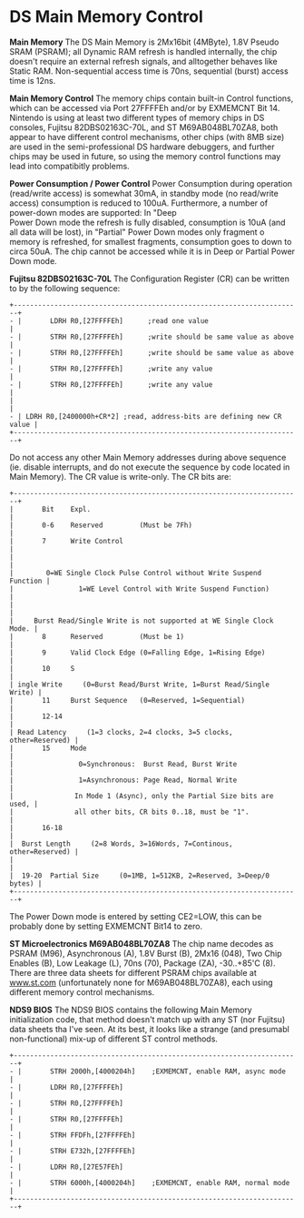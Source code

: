# DS Main Memory Control


**Main Memory**
The DS Main Memory is 2Mx16bit (4MByte), 1.8V Pseudo SRAM (PSRAM); all
Dynamic RAM refresh is handled internally, the chip doesn\'t require an
external refresh signals, and alltogether behaves like Static RAM.
Non-sequential access time is 70ns, sequential (burst) access time is
12ns.

**Main Memory Control**
The memory chips contain built-in Control functions, which can be
accessed via Port 27FFFFEh and/or by EXMEMCNT Bit 14. Nintendo is using
at least two different types of memory chips in DS consoles, Fujitsu
82DBS02163C-70L, and ST M69AB048BL70ZA8, both appear to have different
control mechanisms, other chips (with 8MB size) are used in the
semi-professional DS hardware debuggers, and further chips may be used
in future, so using the memory control functions may lead into
compatibitly problems.

**Power Consumption / Power Control**
Power Consumption during operation (read/write access) is somewhat 30mA,
in standby mode (no read/write access) consumption is reduced to 100uA.
Furthermore, a number of power-down modes are supported: In \"Deep\
Power Down mode the refresh is fully disabled, consumption is 10uA (and
all data will be lost), in \"Partial\" Power Down modes only fragment o
memory is refreshed, for smallest fragments, consumption goes to down to
circa 50uA. The chip cannot be accessed while it is in Deep or Partial
Power Down mode.

**Fujitsu 82DBS02163C-70L**
The Configuration Register (CR) can be written to by the following
sequence:

```
+-----------------------------------------------------------------------+
- |       LDRH R0,[27FFFFEh]      ;read one value                         |
- |       STRH R0,[27FFFFEh]      ;write should be same value as above    |
- |       STRH R0,[27FFFFEh]      ;write should be same value as above    |
- |       STRH R0,[27FFFFEh]      ;write any value                        |
- |       STRH R0,[27FFFFEh]      ;write any value                        |
|                                                                       |
- | LDRH R0,[2400000h+CR*2] ;read, address-bits are defining new CR value |
+-----------------------------------------------------------------------+
```

Do not access any other Main Memory addresses during above sequence (ie.
disable interrupts, and do not execute the sequence by code located in
Main Memory). The CR value is write-only. The CR bits are:

```
+-----------------------------------------------------------------------+
|       Bit    Expl.                                                    |
|       0-6    Reserved         (Must be 7Fh)                           |
|       7      Write Control                                            |
|                                                                       |
|        0=WE Single Clock Pulse Control without Write Suspend Function |
|                1=WE Level Control with Write Suspend Function)        |
|                                                                       |
|     Burst Read/Single Write is not supported at WE Single Clock Mode. |
|       8      Reserved         (Must be 1)                             |
|       9      Valid Clock Edge (0=Falling Edge, 1=Rising Edge)         |
|       10     S                                                        |
| ingle Write     (0=Burst Read/Burst Write, 1=Burst Read/Single Write) |
|       11     Burst Sequence   (0=Reserved, 1=Sequential)              |
|       12-14                                                           |
| Read Latency     (1=3 clocks, 2=4 clocks, 3=5 clocks, other=Reserved) |
|       15     Mode                                                     |
|                0=Synchronous:  Burst Read, Burst Write                |
|                1=Asynchronous: Page Read, Normal Write                |
|               In Mode 1 (Async), only the Partial Size bits are used, |
|               all other bits, CR bits 0..18, must be "1".             |
|       16-18                                                           |
|  Burst Length     (2=8 Words, 3=16Words, 7=Continous, other=Reserved) |
|                                                                       |
|  19-20  Partial Size     (0=1MB, 1=512KB, 2=Reserved, 3=Deep/0 bytes) |
+-----------------------------------------------------------------------+
```

The Power Down mode is entered by setting CE2=LOW, this can be probably
done by setting EXMEMCNT Bit14 to zero.

**ST Microelectronics M69AB048BL70ZA8**
The chip name decodes as PSRAM (M96), Asynchronous (A), 1.8V Burst (B),
2Mx16 (048), Two Chip Enables (B), Low Leakage (L), 70ns (70), Package
(ZA), -30..+85\'C (8).
There are three data sheets for different PSRAM chips available at
www.st.com (unfortunately none for M69AB048BL70ZA8), each using
different memory control mechanisms.

**NDS9 BIOS**
The NDS9 BIOS contains the following Main Memory initialization code,
that method doesn\'t match up with any ST (nor Fujitsu) data sheets tha
I\'ve seen. At its best, it looks like a strange (and presumabl
non-functional) mix-up of different ST control methods.

```
+-----------------------------------------------------------------------+
- |       STRH 2000h,[4000204h]    ;EXMEMCNT, enable RAM, async mode      |
- |       LDRH R0,[27FFFFEh]                                              |
- |       STRH R0,[27FFFFEh]                                              |
- |       STRH R0,[27FFFFEh]                                              |
- |       STRH FFDFh,[27FFFFEh]                                           |
- |       STRH E732h,[27FFFFEh]                                           |
- |       LDRH R0,[27E57FEh]                                              |
- |       STRH 6000h,[4000204h]    ;EXMEMCNT, enable RAM, normal mode     |
+-----------------------------------------------------------------------+
```




